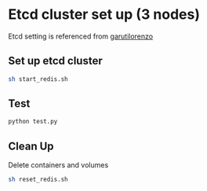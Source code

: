 # Etcd cluster set up (3 nodes)

Etcd setting is referenced from [garutilorenzo](https://github.com/garutilorenzo/docker-etcd-cluster)

## Set up etcd cluster

```Bash
sh start_redis.sh
```

## Test

```Bash
python test.py
```

## Clean Up

Delete containers and volumes

```Bash
sh reset_redis.sh
```
